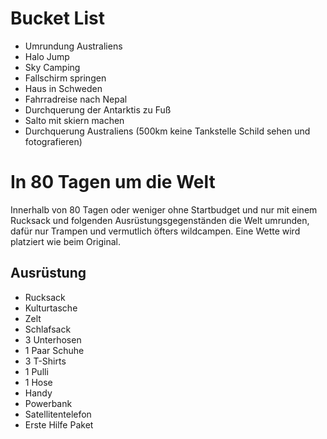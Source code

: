 # Bucket List
- Umrundung Australiens
- Halo Jump
- Sky Camping
- Fallschirm springen
- Haus in Schweden
- Fahrradreise nach Nepal
- Durchquerung der Antarktis zu Fuß
- Salto mit skiern machen
- Durchquerung Australiens (500km keine Tankstelle Schild sehen und fotografieren)

# In 80 Tagen um die Welt
Innerhalb von 80 Tagen oder weniger ohne Startbudget und nur mit einem Rucksack und folgenden Ausrüstungsgegenständen die Welt umrunden, dafür nur Trampen und vermutlich öfters wildcampen.
Eine Wette wird platziert wie beim Original.

## Ausrüstung
- Rucksack
- Kulturtasche
- Zelt
- Schlafsack
- 3 Unterhosen
- 1 Paar Schuhe
- 3 T-Shirts 
- 1 Pulli
- 1 Hose
- Handy
- Powerbank
- Satellitentelefon
- Erste Hilfe Paket


